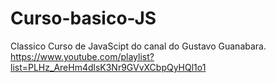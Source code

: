 # Curso-basico-JS
Classico Curso de JavaScipt do canal do Gustavo Guanabara. https://www.youtube.com/playlist?list=PLHz_AreHm4dlsK3Nr9GVvXCbpQyHQl1o1
